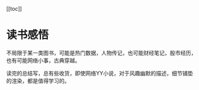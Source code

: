 [[toc]]

# 读书感悟

不局限于某一类图书，可能是热门数据，人物传记，也可能财经笔记，股市经历，也有可能网络小事，古典穿越。

读完的总结写，总有些收货，即使网络YY小说，对于风趣幽默的描述，细节铺垫的渲染，都是值得学习的。
